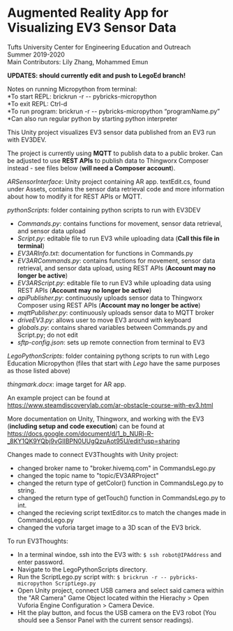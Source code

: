 # Augmented Reality App for Visualizing EV3 Sensor Data
Tufts University Center for Engineering Education and Outreach  
Summer 2019-2020  
Main Contributors: Lily Zhang, Mohammed Emun  

**UPDATES: should currently edit and push to LegoEd branch!**

Notes on running Micropython from terminal:  
 *To start REPL: brickrun -r --  pybricks-micropython    
 *To exit REPL: Ctrl-d  
 *To run program: brickrun -r --  pybricks-micropython “programName.py”  
 *Can also run regular python by starting python interpreter


This Unity project visualizes EV3 sensor data published from an EV3 run with EV3DEV.

The project is currently using **MQTT** to publish data to a public broker. Can be adjusted to use **REST APIs** to publish data to Thingworx Composer instead - see files below (**will need a Composer account**).

*ARSensorInterface*: Unity project containing AR app. textEdit.cs, found under Assets, contains the sensor data retrieval code and more information about how to modify it for REST APIs or MQTT.

*pythonScripts*: folder containing python scripts to run with EV3DEV
  * *Commands.py*: contains functions for movement, sensor data retrieval, and sensor data upload  
  * *Script.py*: editable file to run EV3 while uploading data (**Call this file in terminal**) 
  * *EV3ARInfo.txt*: documentation for functions in Commands.py
  * *EV3ARCommands.py*: contains functions for movement, sensor data retrieval, and sensor data upload, using REST APIs (**Account may no longer be active**)
  * *EV3ARScript.py*: editable file to run EV3 while uploading data using REST APIs (**Account may no longer be active**)
  * *apiPublisher.py*: continuously uploads sensor data to Thingworx Composer using REST APIs (**Account may no longer be active**)
  * *mqttPublisher.py*: continuously uploads sensor data to MQTT broker 
  * *driveEV3.py*: allows user to move EV3 around with keyboard
  * *globals.py*: contains shared variables between Commands.py and Script.py; do not edit 
  * *sftp-config.json*: sets up remote connection from terminal to EV3

*LegoPythonScripts*: folder containing pythong scripts to run with Lego Education Micropython (files that start with *Lego* have the same purposes as those listed above)

*thingmark.docx*: image target for AR app.

An example project can be found at https://www.steamdiscoverylab.com/ar-obstacle-course-with-ev3.html  

More documentation on Unity, Thingworx, and working with the EV3 (**including setup and code execution**) can be found at https://docs.google.com/document/d/1_b_NURj-R-_8KY1QK9YQbj9vGlIBPN0UUgQzuAot95U/edit?usp=sharing

Changes made to connect EV3Thoughts with Unity project:
- changed broker name to "broker.hivemq.com" in CommandsLego.py
- changed the topic name to "topic/EV3ARProject"
- changed the return type of getColor() function in CommandsLego.py to string.
- changed the return type of getTouch() function in CommandsLego.py to int.
- changed the recieving script textEditor.cs to match the changes made in CommandsLego.py
- changed the vuforia target image to a 3D scan of the EV3 brick.

To run EV3Thoughts:
- In a terminal windoe, ssh into the EV3 with: `$ ssh robot@IPAddress` and enter password.
- Navigate to the LegoPythonScripts directory.
- Run the ScriptLego.py script with: `$ brickrun -r -- pybricks-micropython ScriptLego.py`
- Open Unity project, connect USB camera and select said camera within the "AR Camera" Game Object located within the Hierachy > Open Vuforia Engine Configuration > Camera Device. 
- Hit the play button, and focus the USB camera on the EV3 robot (You should see a Sensor Panel with the current sensor readings). 


